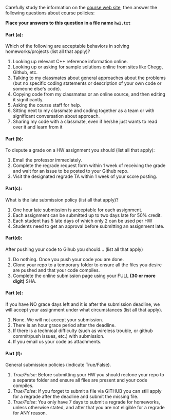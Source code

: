 Carefully study the information on the [course web site]({{site.url}}), then answer the following questions about course policies:

**Place your answers to this question in a file name `hw1.txt`**

#### Part (a): 
Which of the following are acceptable behaviors in solving homeworks/projects (list all that apply)?

1. Looking up relevant C++ reference information online.
1. Looking up or asking for sample solutions online from sites like Chegg, Github, etc.
1. Talking to my classmates about general approaches about the problems (but no specific coding statements or description of your own code or someone else's code).
1. Copying code from my classmates or an online source, and then editing it significantly.
1. Asking the course staff for help.
1. Sitting next to my classmate and coding together as a team or with significant conversation about approach.
1. Sharing my code with a classmate, even if he/she just wants to read over it and learn from it

#### Part (b): 
To dispute a grade on a HW assignment you should (list all that apply):

1. Email the professor immediately.
1. Complete the regrade request form within 1 week of receiving the grade and wait for an issue to be posted to your Github repo.
1. Visit the designated regrade TA within 1 week of your score posting.


#### Part(c): 
What is the late submission policy (list all that apply)?

1. One hour late submission is acceptable for each assignment.
1. Each assignment can be submitted up to two days late for 50% credit.
1. Each student has 5 late days of which only 2 can be used per HW
1. Students need to get an approval before submitting an assignment late.

#### Part(d): 
After pushing your code to Gihub you should...  (list all that apply)

1. Do nothing.  Once you push your code you are done.
1. Clone your repo to a temporary folder to ensure all the files you desire are pushed and that your code compiles.
1. Complete the online submission page using your FULL **(30 or more digit)** SHA.


#### Part (e): 
If you have NO grace days left and it is after the submission deadline, we will accept your assignment under what circumstances  (list all that apply).

1. None.  We will not accept your submission.
1. There is an hour grace period after the deadline.
1. If there is a technical difficulty (such as wireless trouble, or github commit/push issues, etc.) with submission.
1. If you email us your code as attachments.

#### Part (f): 
General submission policies (indicate True/False).

1. *True/False*:  Before submitting your HW you should reclone your repo to a separate folder and ensure all files are present and your code compiles.
1. *True/False*:  If you forget to submit a file via GITHUB you can still apply for a regrade after the deadline and submit the missing file.
1. *True/False*:  You only have 7 days to submit a regrade for homeworks, unless otherwise stated, and after that you are not eligible for a regrade for ANY reason.

